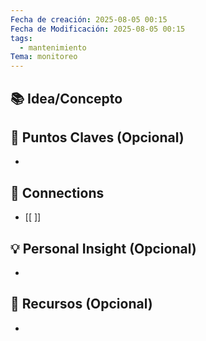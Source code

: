 ```yaml
---
Fecha de creación: 2025-08-05 00:15
Fecha de Modificación: 2025-08-05 00:15
tags:
  - mantenimiento
Tema: monitoreo
---
```


## 📚 Idea/Concepto 


## 📌 Puntos Claves (Opcional)
- 

## 🔗 Connections
- [[ ]]

## 💡 Personal Insight (Opcional)
- 
## 🧾 Recursos (Opcional)
- 